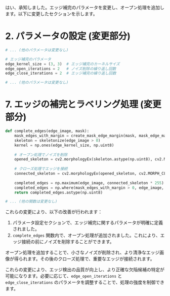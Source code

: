 はい、承知しました。エッジ補完のパラメータを変更し、オープン処理を追加します。以下に変更したセクションを示します。

# 2. パラメータの設定 (変更部分)

```python
# ... (他のパラメータは変更なし)

# エッジ補完のパラメータ
edge_kernel_size = (3, 3)  # エッジ補完のカーネルサイズ
edge_open_iterations = 2   # ノイズ削除の繰り返し回数
edge_close_iterations = 2  # エッジ補完の繰り返し回数

# ... (他のパラメータは変更なし)
```

# 7. エッジの補完とラベリング処理 (変更部分)

```python
def complete_edges(edge_image, mask):
    mask_edges_with_margin = create_mask_edge_margin(mask, mask_edge_margin)
    skeleton = skeletonize(edge_image > 0)
    kernel = np.ones(edge_kernel_size, np.uint8)
    
    # オープン処理でノイズを削除
    opened_skeleton = cv2.morphologyEx(skeleton.astype(np.uint8), cv2.MORPH_OPEN, kernel, iterations=edge_open_iterations)
    
    # クローズ処理でエッジを接続
    connected_skeleton = cv2.morphologyEx(opened_skeleton, cv2.MORPH_CLOSE, kernel, iterations=edge_close_iterations)
    
    completed_edges = np.maximum(edge_image, connected_skeleton * 255)
    completed_edges = np.where(mask_edges_with_margin > 0, edge_image, completed_edges)
    return completed_edges.astype(np.uint8)

# ... (他の関数は変更なし)
```

これらの変更により、以下の改善が行われます：

1. パラメータ設定セクションで、エッジ補完に関するパラメータが明確に定義されました。
2. `complete_edges` 関数内で、オープン処理が追加されました。これにより、エッジ接続の前にノイズを削除することができます。

オープン処理を追加することで、小さなノイズが削除され、より清浄なエッジ画像が得られます。その後のクローズ処理で、重要なエッジが接続されます。

これらの変更により、エッジ検出の品質が向上し、より正確な欠陥候補の特定が可能になります。必要に応じて、`edge_open_iterations` と `edge_close_iterations` のパラメータを調整することで、処理の強度を制御できます。
